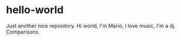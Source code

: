# hello-world
Just another nice repository.
Hi world, I'm Mario, I love music, I'm a dj. 
Comparisons.

